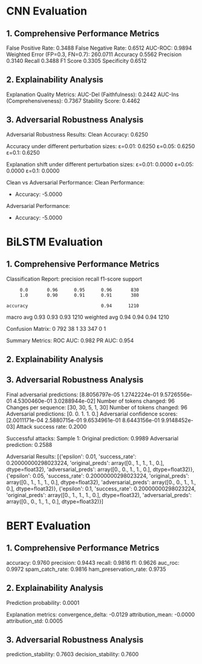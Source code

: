 # CNN Evaluation
## 1. Comprehensive Performance Metrics
False Positive Rate: 0.3488
False Negative Rate: 0.6512
AUC-ROC: 0.9894
Weighted Error (FP=0.3, FN=0.7): 260.0711
Accuracy 0.5562
Precision 0.3140
Recall 0.3488
F1 Score 0.3305
Specificity 0.6512

## 2. Explainability Analysis
Explanation Quality Metrics:
AUC-Del (Faithfulness): 0.2442
AUC-Ins (Comprehensiveness): 0.7367
Stability Score: 0.4462

## 3. Adversarial Robustness Analysis
Adversarial Robustness Results:
Clean Accuracy: 0.6250

Accuracy under different perturbation sizes:
ε=0.01: 0.6250
ε=0.05: 0.6250
ε=0.1: 0.6250

Explanation shift under different perturbation sizes:
ε=0.01: 0.0000
ε=0.05: 0.0000
ε=0.1: 0.0000

Clean vs Adversarial Performance:
Clean Performance:
- Accuracy: -5.0000

Adversarial Performance:
- Accuracy: -5.0000


# BiLSTM Evaluation
## 1. Comprehensive Performance Metrics

Classification Report:
              precision    recall  f1-score   support

         0.0       0.96      0.95      0.96       830
         1.0       0.90      0.91      0.91       380

    accuracy                           0.94      1210
   macro avg       0.93      0.93      0.93      1210
weighted avg       0.94      0.94      0.94      1210

Confusion Matrix:
0    792      38
1     33     347
      0       1

Summary Metrics:
ROC AUC: 0.982
PR AUC: 0.954

## 2. Explainability Analysis

## 3. Adversarial Robustness Analysis

Final adversarial predictions: [8.8056797e-05 1.2742224e-01 9.5726556e-01 4.5300460e-01 3.0288944e-02]
Number of tokens changed: 96
Changes per sequence: [30, 30, 5, 1, 30]
Number of tokens changed: 96
Adversarial predictions: [0. 0. 1. 1. 0.]
Adversarial confidence scores: [2.0011171e-04 2.5880715e-01 9.6534961e-01 8.6443156e-01 9.9148452e-03]
Attack success rate: 0.2000

Successful attacks:
Sample 1:
Original prediction: 0.9989
Adversarial prediction: 0.2588

Adversarial Results:
[{'epsilon': 0.01,
  'success_rate': 0.20000000298023224,
  'original_preds': array([0., 1., 1., 1., 0.], dtype=float32),
  'adversarial_preds': array([0., 0., 1., 1., 0.], dtype=float32)},
 {'epsilon': 0.05,
  'success_rate': 0.20000000298023224,
  'original_preds': array([0., 1., 1., 1., 0.], dtype=float32),
  'adversarial_preds': array([0., 0., 1., 1., 0.], dtype=float32)},
 {'epsilon': 0.1,
  'success_rate': 0.20000000298023224,
  'original_preds': array([0., 1., 1., 1., 0.], dtype=float32),
  'adversarial_preds': array([0., 0., 1., 1., 0.], dtype=float32)}]


# BERT Evaluation
## 1. Comprehensive Performance Metrics
accuracy: 0.9760
precision: 0.9443
recall: 0.9816
f1: 0.9626
auc_roc: 0.9972
spam_catch_rate: 0.9816
ham_preservation_rate: 0.9735

## 2. Explainability Analysis
Prediction probability: 0.0001

Explanation metrics:
convergence_delta: -0.0129
attribution_mean: -0.0000
attribution_std: 0.0005

## 3. Adversarial Robustness Analysis
prediction_stability: 0.7603
decision_stability: 0.7600
